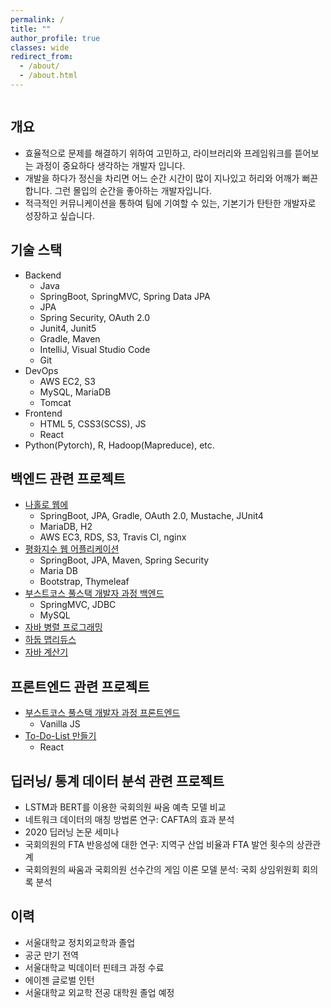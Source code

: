 ```yaml
---
permalink: /
title: ""
author_profile: true
classes: wide
redirect_from: 
  - /about/
  - /about.html
---
```

<a href="https://en.wikipedia.org/wiki/The_Monk_by_the_Sea">
    <img src="{{ site.url }}{{ site.baseurl }}/assets/images/Caspar_900x550.jpg" alt="" > 
    <!-- <p style="text-align: right"> Caspar David Friedrich, 해변의 수도승, 1808-10 </p> -->
</a> 

## 개요
* 효율적으로 문제를 해결하기 위하여 고민하고, 라이브러리와 프레임워크를 뜯어보는 과정이 중요하다 생각하는 개발자 입니다.
* 개발을 하다가 정신을 차리면 어느 순간 시간이 많이 지나있고 허리와 어깨가 뻐끈합니다. 그런 몰입의 순간을 좋아하는 개발자입니다.
* 적극적인 커뮤니케이션을 통하여 팀에 기여할 수 있는, 기본기가 탄탄한 개발자로 성장하고 싶습니다.
<!-- * 수학과 통계학을 석사 수준으로 공부하였고, 라이브러리에 대한 영문 문서를 읽고 영어로 커뮤니케이션하는데에 문제가 없습니다.   -->

## 기술 스택  
* Backend
  * Java
  * SpringBoot, SpringMVC, Spring Data JPA
  * JPA
  * Spring Security, OAuth 2.0
  * Junit4, Junit5
  * Gradle, Maven
  * IntelliJ, Visual Studio Code
  * Git
* DevOps
  * AWS EC2, S3
  * MySQL, MariaDB
  * Tomcat
* Frontend
  * HTML 5, CSS3(SCSS), JS
  * React
* Python(Pytorch), R, Hadoop(Mapreduce), etc.

## 백엔드 관련 프로젝트
* [나홀로 웹에][alone-github]
  * SpringBoot, JPA, Gradle, OAuth 2.0, Mustache, JUnit4
  * MariaDB, H2
  * AWS EC3, RDS, S3, Travis CI, nginx
* [평화지수 웹 어플리케이션][peace-github]
  * SpringBoot, JPA, Maven, Spring Security
  * Maria DB
  * Bootstrap, Thymeleaf
* [부스트코스 풀스택 개발자 과정 백엔드][back-github]
  * SpringMVC, JDBC
  * MySQL
* [자바 병렬 프로그래밍][concurrency-github]
* [하둡 맵리듀스][hadoop-mapreduce-github]
* [자바 계산기][calculator-github]

## 프론트엔드 관련 프로젝트
* [부스트코스 풀스택 개발자 과정 프론트엔드][front-github]
  * Vanilla JS
* [To-Do-List 만들기][react-github]
  * React

## 딥러닝/ 통계 데이터 분석 관련 프로젝트
* LSTM과 BERT를 이용한 국회의원 싸움 예측 모델 비교
* 네트워크 데이터의 매칭 방법론 연구: CAFTA의 효과 분석
* 2020 딥러닝 논문 세미나
* 국회의원의 FTA 반응성에 대한 연구: 지역구 산업 비율과 FTA 발언 횟수의 상관관계
* 국회의원의 싸움과 국회의원 선수간의 게임 이론 모델 분석: 국회 상임위원회 회의록 분석


## 이력
* 서울대학교 정치외교학과 졸업
* 공군 만기 전역
* 서울대학교 빅데이터 핀테크 과정 수료
* 에이젠 글로벌 인턴
* 서울대학교 외교학 전공 대학원 졸업 예정

[react-github]: https://github.com/HSJung93/-React-ToDoList
[concurrency-github]: https://github.com/HSJung93/-Java-ConcurrencyInPractice
<!-- [resume-page]: {{ site.baseurl }}/blog/development-blog -->
[peace-github]: https://github.com/HSJung93/-Java-WebPeaceIndex
[hadoop-mapreduce-github]: https://github.com/HSJung93/-Java-Backend-HadoopMapreducePractice
[back-github]: https://github.com/HSJung93/-Java-Backend-SpringMVCPractice
[front-github]: https://github.com/HSJung93/frontend_practice
[calculator-github]: https://github.com/HSJung93/Calculator

[alone-github]: https://github.com/HSJung93/alone-webservice